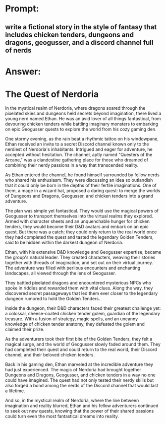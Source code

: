 # Prompt: 

## write a fictional story in the style of fantasy that includes chicken tenders, dungeons and dragons, geogusser, and a discord channel full of nerds

# Answer:

# The Quest of Nerdoria

In the mystical realm of Nerdoria, where dragons soared through the pixelated skies and dungeons held secrets beyond imagination, there lived a young nerd named Ethan. He was an avid lover of all things fantastical, from devouring chicken tenders while battling imaginary monsters to embarking on epic Geogusser quests to explore the world from his cozy gaming den.

One stormy evening, as the rain beat a rhythmic tattoo on his windowpane, Ethan received an invite to a secret Discord channel known only to the nerdiest of Nerdoria's inhabitants. Intrigued and eager for adventure, he accepted without hesitation. The channel, aptly named "Questers of the Arcane," was a clandestine gathering place for those who dreamed of combining their nerdy passions in a way that transcended reality.

As Ethan entered the channel, he found himself surrounded by fellow nerds who shared his enthusiasm. They were discussing an idea so outlandish that it could only be born in the depths of their fertile imaginations. One of them, a mage in a wizard hat, proposed a daring quest: to merge the worlds of Dungeons and Dragons, Geogusser, and chicken tenders into a grand adventure.

The plan was simple yet fantastical. They would use the magical powers of Geogusser to transport themselves into the virtual realms they explored. Armed with character sheets and an unquenchable hunger for chicken tenders, they would become their D&D avatars and embark on an epic quest. But there was a catch; they could only return to the real world once they had completed the quest and tasted the legendary Golden Tenders, said to be hidden within the darkest dungeon of Nerdoria.

Ethan, with his extensive D&D knowledge and Geogusser expertise, became the group's natural leader. They created characters, weaving their stories together with threads of imagination, and set out on their virtual journey. The adventure was filled with perilous encounters and enchanting landscapes, all viewed through the lens of Geogusser.

They battled pixelated dragons and encountered mysterious NPCs who spoke in riddles and rewarded them with vital clues. Along the way, they discovered secret passageways that led them ever closer to the legendary dungeon rumored to hold the Golden Tenders.

Inside the dungeon, their D&D characters faced their greatest challenge yet: a colossal, cheese-coated chicken tender golem, guardian of the legendary treasure. With a fusion of strategy, magic spells, and an uncanny knowledge of chicken tender anatomy, they defeated the golem and claimed their prize.

As the adventurers took their first bite of the Golden Tenders, they felt a magical surge, and the world of Geogusser slowly faded around them. They had completed their quest and could return to the real world, their Discord channel, and their beloved chicken tenders.

Back in his gaming den, Ethan marveled at the incredible adventure they had just experienced. The magic of Nerdoria had brought together Dungeons and Dragons, Geogusser, and chicken tenders in a way no one could have imagined. The quest had not only tested their nerdy skills but also forged a bond among the nerds of the Discord channel that would last a lifetime.

And so, in the mystical realm of Nerdoria, where the line between imagination and reality blurred, Ethan and his fellow adventurers continued to seek out new quests, knowing that the power of their shared passions could turn even the most fantastical dreams into reality.
